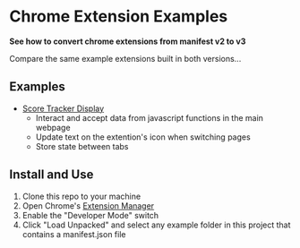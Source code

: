 # Chrome Extension Examples
**See how to convert chrome extensions from manifest v2 to v3**

Compare the same example extensions built in both versions...

## Examples
* [Score Tracker Display](score-tracker-display)
  * Interact and accept data from javascript functions in the main webpage
  * Update text on the extention's icon when switching pages
  * Store state between tabs

## Install and Use
1. Clone this repo to your machine
2. Open Chrome's [Extension Manager](chrome://extensions/)
3. Enable the "Developer Mode" switch
4. Click "Load Unpacked" and select any example folder in this project that contains a manifest.json file
